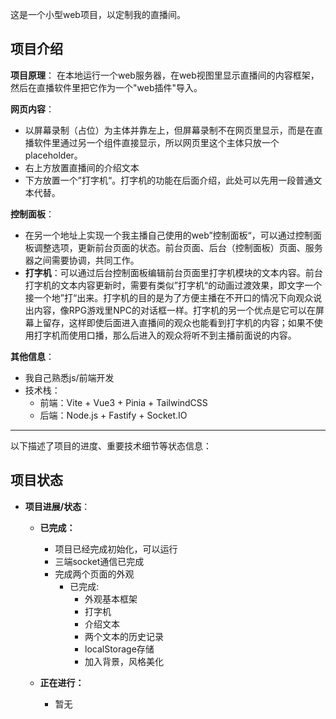 这是一个小型web项目，以定制我的直播间。

## 项目介绍

**项目原理**：
在本地运行一个web服务器，在web视图里显示直播间的内容框架，然后在直播软件里把它作为一个"web插件"导入。

**网页内容**：
- 以屏幕录制（占位）为主体并靠左上，但屏幕录制不在网页里显示，而是在直播软件里通过另一个组件直接显示，所以网页里这个主体只放一个placeholder。
- 右上方放置直播间的介绍文本
- 下方放置一个”打字机“。打字机的功能在后面介绍，此处可以先用一段普通文本代替。

**控制面板**：
- 在另一个地址上实现一个我主播自己使用的web”控制面板“，可以通过控制面板调整选项，更新前台页面的状态。前台页面、后台（控制面板）页面、服务器之间需要协调，共同工作。
- **打字机**：可以通过后台控制面板编辑前台页面里打字机模块的文本内容。前台打字机的文本内容更新时，需要有类似”打字机“的动画过渡效果，即文字一个接一个地”打“出来。打字机的目的是为了方便主播在不开口的情况下向观众说出内容，像RPG游戏里NPC的对话框一样。打字机的另一个优点是它可以在屏幕上留存，这样即使后面进入直播间的观众也能看到打字机的内容；如果不使用打字机而使用口播，那么后进入的观众将听不到主播前面说的内容。

**其他信息**：
- 我自己熟悉js/前端开发
- 技术栈：
	- 前端：Vite + Vue3 + Pinia + TailwindCSS
	- 后端：Node.js + Fastify + Socket.IO

---

以下描述了项目的进度、重要技术细节等状态信息：

## 项目状态

- **项目进展/状态**：

	- **已完成：**
		- 项目已经完成初始化，可以运行
		- 三端socket通信已完成
		- 完成两个页面的外观
			- 已完成:
				- 外观基本框架
				- 打字机
				- 介绍文本
				- 两个文本的历史记录
				- localStorage存储
				- 加入背景，风格美化
	
    - **正在进行：**
		- 暂无